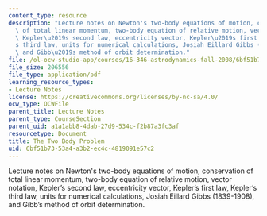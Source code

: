 ```yaml
---
content_type: resource
description: "Lecture notes on Newton's two-body equations of motion, conservation\
  \ of total linear momentum, two-body equation of relative motion, vector notation,\
  \ Kepler\u2019s second law, eccentricity vector, Kepler\u2019s first law, Kepler\u2019\
  s third law, units for numerical calculations, Josiah Eillard Gibbs (1839-1908),\
  \ and Gibb\u2019s method of orbit determination."
file: /ol-ocw-studio-app/courses/16-346-astrodynamics-fall-2008/6bf51b7353a4a3b2ec4c4819091e57c2_lec_01.pdf
file_size: 206556
file_type: application/pdf
learning_resource_types:
- Lecture Notes
license: https://creativecommons.org/licenses/by-nc-sa/4.0/
ocw_type: OCWFile
parent_title: Lecture Notes
parent_type: CourseSection
parent_uid: a1a1abb8-4dab-27d9-534c-f2b87a3fc3af
resourcetype: Document
title: The Two Body Problem
uid: 6bf51b73-53a4-a3b2-ec4c-4819091e57c2
---
```

Lecture notes on Newton's two-body equations of motion, conservation of total linear momentum, two-body equation of relative motion, vector notation, Kepler’s second law, eccentricity vector, Kepler’s first law, Kepler’s third law, units for numerical calculations, Josiah Eillard Gibbs (1839-1908), and Gibb’s method of orbit determination.